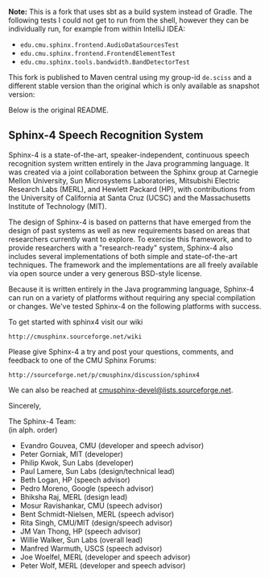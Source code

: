 __Note:__ This is a fork that uses sbt as a build system instead of Gradle.
The following tests I could not get to run from the shell, however they can 
be individually run, for example from within IntelliJ IDEA:

- `edu.cmu.sphinx.frontend.AudioDataSourcesTest`
- `edu.cmu.sphinx.frontend.FrontendElementTest`
- `edu.cmu.sphinx.tools.bandwidth.BandDetectorTest`

This fork is published to Maven central using my group-id `de.sciss` and
a different stable version than the original which is only available as
snapshot version:



Below is the original README.

Sphinx-4 Speech Recognition System
-------------------------------------------------------------------

Sphinx-4 is a state-of-the-art, speaker-independent, continuous speech
recognition system written entirely in the Java programming language. It
was created via a joint collaboration between the Sphinx group at
Carnegie Mellon University, Sun Microsystems Laboratories, Mitsubishi
Electric Research Labs (MERL), and Hewlett Packard (HP), with
contributions from the University of California at Santa Cruz (UCSC) and
the Massachusetts Institute of Technology (MIT).

The design of Sphinx-4 is based on patterns that have emerged from the
design of past systems as well as new requirements based on areas that
researchers currently want to explore.  To exercise this framework, and
to provide researchers with a "research-ready" system, Sphinx-4 also
includes several implementations of both simple and state-of-the-art
techniques.  The framework and the implementations are all freely
available via open source under a very generous BSD-style license.

Because it is written entirely in the Java programming language, Sphinx-4
can run on a variety of platforms without requiring any special
compilation or changes.  We've tested Sphinx-4 on the following platforms
with success.

To get started with sphinx4 visit our wiki

    http://cmusphinx.sourceforge.net/wiki

Please give Sphinx-4 a try and post your questions, comments, and
feedback to one of the CMU Sphinx Forums:

    http://sourceforge.net/p/cmusphinx/discussion/sphinx4
    
We can also be reached at cmusphinx-devel@lists.sourceforge.net.

Sincerely,

The Sphinx-4 Team:  
(in alph. order)    

- Evandro Gouvea, CMU (developer and speech advisor)
- Peter Gorniak, MIT (developer)
- Philip Kwok, Sun Labs (developer)
- Paul Lamere, Sun Labs (design/technical lead)
- Beth Logan, HP (speech advisor)
- Pedro Moreno, Google (speech advisor)
- Bhiksha Raj, MERL (design lead)
- Mosur Ravishankar, CMU (speech advisor)
- Bent Schmidt-Nielsen, MERL (speech advisor)
- Rita Singh, CMU/MIT (design/speech advisor)
- JM Van Thong, HP (speech advisor)
- Willie Walker, Sun Labs (overall lead)
- Manfred Warmuth, USCS (speech advisor)
- Joe Woelfel, MERL (developer and speech advisor)
- Peter Wolf, MERL (developer and speech advisor)

